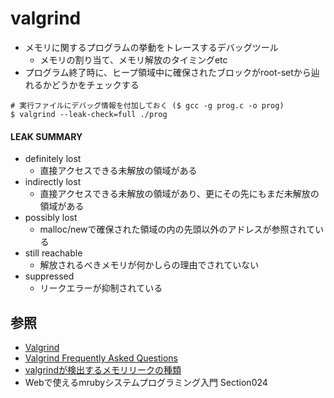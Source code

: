 # valgrind
- メモリに関するプログラムの挙動をトレースするデバッグツール
  - メモリの割り当て、メモリ解放のタイミングetc
- プログラム終了時に、ヒープ領域中に確保されたブロックがroot-setから辿れるかどうかをチェックする

```
# 実行ファイルにデバッグ情報を付加しておく ($ gcc -g prog.c -o prog)
$ valgrind --leak-check=full ./prog
```

#### LEAK SUMMARY
- definitely lost
  - 直接アクセスできる未解放の領域がある
- indirectly lost
  - 直接アクセスできる未解放の領域があり、更にその先にもまだ未解放の領域がある
- possibly lost
  - malloc/newで確保された領域の内の先頭以外のアドレスが参照されている
- still reachable
  - 解放されるべきメモリが何かしらの理由でされていない
- suppressed
  - リークエラーが抑制されている

## 参照
- [Valgrind](https://valgrind.org/)
- [Valgrind Frequently Asked Questions](https://www.valgrind.org/docs/manual/faq.html)
- [valgrindが検出するメモリリークの種類](https://www.wagavulin.jp/entry/2016/08/28/231547)
- Webで使えるmrubyシステムプログラミング入門 Section024
